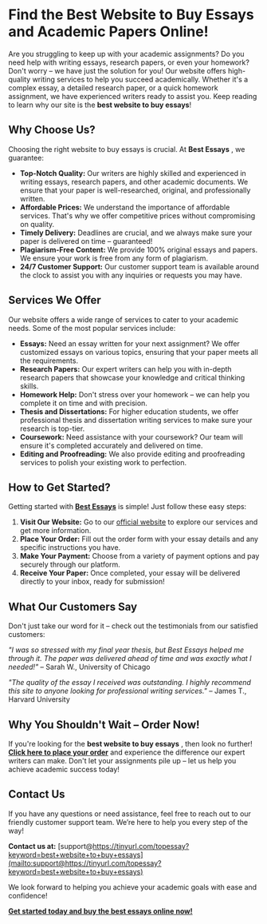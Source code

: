 # Find the Best Website to Buy Essays and Academic Papers Online!

Are you struggling to keep up with your academic assignments? Do you need help with writing essays, research papers, or even your homework? Don't worry – we have just the solution for you! Our website offers high-quality writing services to help you succeed academically. Whether it's a complex essay, a detailed research paper, or a quick homework assignment, we have experienced writers ready to assist you. Keep reading to learn why our site is the **best website to buy essays**!

## Why Choose Us?

Choosing the right website to buy essays is crucial. At **Best Essays** , we guarantee:

- **Top-Notch Quality:** Our writers are highly skilled and experienced in writing essays, research papers, and other academic documents. We ensure that your paper is well-researched, original, and professionally written.
- **Affordable Prices:** We understand the importance of affordable services. That's why we offer competitive prices without compromising on quality.
- **Timely Delivery:** Deadlines are crucial, and we always make sure your paper is delivered on time – guaranteed!
- **Plagiarism-Free Content:** We provide 100% original essays and papers. We ensure your work is free from any form of plagiarism.
- **24/7 Customer Support:** Our customer support team is available around the clock to assist you with any inquiries or requests you may have.

## Services We Offer

Our website offers a wide range of services to cater to your academic needs. Some of the most popular services include:

- **Essays:** Need an essay written for your next assignment? We offer customized essays on various topics, ensuring that your paper meets all the requirements.
- **Research Papers:** Our expert writers can help you with in-depth research papers that showcase your knowledge and critical thinking skills.
- **Homework Help:** Don't stress over your homework – we can help you complete it on time and with precision.
- **Thesis and Dissertations:** For higher education students, we offer professional thesis and dissertation writing services to make sure your research is top-tier.
- **Coursework:** Need assistance with your coursework? Our team will ensure it's completed accurately and delivered on time.
- **Editing and Proofreading:** We also provide editing and proofreading services to polish your existing work to perfection.

## How to Get Started?

Getting started with **[Best Essays](https://tinyurl.com/topessay?keyword=best+website+to+buy+essays)** is simple! Just follow these easy steps:

1. **Visit Our Website:** Go to our [official website](https://tinyurl.com/topessay?keyword=best+website+to+buy+essays) to explore our services and get more information.
2. **Place Your Order:** Fill out the order form with your essay details and any specific instructions you have.
3. **Make Your Payment:** Choose from a variety of payment options and pay securely through our platform.
4. **Receive Your Paper:** Once completed, your essay will be delivered directly to your inbox, ready for submission!

## What Our Customers Say

Don't just take our word for it – check out the testimonials from our satisfied customers:

_"I was so stressed with my final year thesis, but Best Essays helped me through it. The paper was delivered ahead of time and was exactly what I needed!"_ – Sarah W., University of Chicago

_"The quality of the essay I received was outstanding. I highly recommend this site to anyone looking for professional writing services."_ – James T., Harvard University

## Why You Shouldn't Wait – Order Now!

If you're looking for the **best website to buy essays** , then look no further! **[Click here to place your order](https://tinyurl.com/topessay?keyword=best+website+to+buy+essays)** and experience the difference our expert writers can make. Don't let your assignments pile up – let us help you achieve academic success today!

## Contact Us

If you have any questions or need assistance, feel free to reach out to our friendly customer support team. We’re here to help you every step of the way!

**Contact us at:** [support@https://tinyurl.com/topessay?keyword=best+website+to+buy+essays](mailto:support@https://tinyurl.com/topessay?keyword=best+website+to+buy+essays)

We look forward to helping you achieve your academic goals with ease and confidence!

**[Get started today and buy the best essays online now!](https://tinyurl.com/topessay?keyword=best+website+to+buy+essays)**

